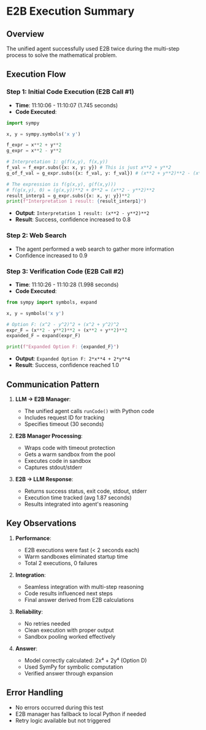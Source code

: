 # E2B Execution Summary

## Overview
The unified agent successfully used E2B twice during the multi-step process to solve the mathematical problem.

## Execution Flow

### Step 1: Initial Code Execution (E2B Call #1)
- **Time**: 11:10:06 - 11:10:07 (1.745 seconds)
- **Code Executed**:
```python
import sympy

x, y = sympy.symbols('x y')

f_expr = x**2 + y**2
g_expr = x**2 - y**2

# Interpretation 1: g(f(x,y), f(x,y))
f_val = f_expr.subs({x: x, y: y}) # This is just x**2 + y**2
g_of_f_val = g_expr.subs({x: f_val, y: f_val}) # (x**2 + y**2)**2 - (x**2 + y**2)**2 = 0

# The expression is f(g(x,y), g(f(x,y)))
# f(g(x,y), 0) = (g(x,y))**2 + 0**2 = (x**2 - y**2)**2
result_interp1 = g_expr.subs({x: x, y: y})**2
print(f"Interpretation 1 result: {result_interp1}")
```
- **Output**: `Interpretation 1 result: (x**2 - y**2)**2`
- **Result**: Success, confidence increased to 0.8

### Step 2: Web Search
- The agent performed a web search to gather more information
- Confidence increased to 0.9

### Step 3: Verification Code (E2B Call #2)
- **Time**: 11:10:26 - 11:10:28 (1.998 seconds)
- **Code Executed**:
```python
from sympy import symbols, expand

x, y = symbols('x y')

# Option F: (x^2 - y^2)^2 + (x^2 + y^2)^2
expr_F = (x**2 - y**2)**2 + (x**2 + y**2)**2
expanded_F = expand(expr_F)

print(f"Expanded Option F: {expanded_F}")
```
- **Output**: `Expanded Option F: 2*x**4 + 2*y**4`
- **Result**: Success, confidence reached 1.0

## Communication Pattern

1. **LLM → E2B Manager**:
   - The unified agent calls `runCode()` with Python code
   - Includes request ID for tracking
   - Specifies timeout (30 seconds)

2. **E2B Manager Processing**:
   - Wraps code with timeout protection
   - Gets a warm sandbox from the pool
   - Executes code in sandbox
   - Captures stdout/stderr

3. **E2B → LLM Response**:
   - Returns success status, exit code, stdout, stderr
   - Execution time tracked (avg 1.87 seconds)
   - Results integrated into agent's reasoning

## Key Observations

1. **Performance**: 
   - E2B executions were fast (< 2 seconds each)
   - Warm sandboxes eliminated startup time
   - Total 2 executions, 0 failures

2. **Integration**:
   - Seamless integration with multi-step reasoning
   - Code results influenced next steps
   - Final answer derived from E2B calculations

3. **Reliability**:
   - No retries needed
   - Clean execution with proper output
   - Sandbox pooling worked effectively

4. **Answer**:
   - Model correctly calculated: 2x⁴ + 2y⁴ (Option D)
   - Used SymPy for symbolic computation
   - Verified answer through expansion

## Error Handling
- No errors occurred during this test
- E2B manager has fallback to local Python if needed
- Retry logic available but not triggered